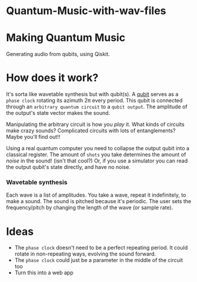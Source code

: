 # Quantum-Music-with-wav-files

# Making Quantum Music
Generating audio from qubits, using Qiskit.

# How does it work?

It's sorta like wavetable synthesis but with qubit(s). A [qubit](https://javafxpert.github.io/grok-bloch/) serves as a `phase clock` rotating its azimuth 2π every period. This qubit is connected through an `arbitrary quantum circuit` to a `qubit output`. The amplitude of the output's state vector makes the sound.

Manipulating the arbitrary circuit is how you *play* it. What kinds of circuits make crazy sounds? Complicated circuits with lots of entanglements? Maybe you'll find out!! 

Using a real quantum computer you need to collapse the output qubit into a classical register. The amount of `shots` you take determines the amount of *noise* in the sound! (isn't that cool?) Or, if you use a simulator you can read the output qubit's state directly, and have no noise. 


### Wavetable synthesis

Each wave is a list of amplitudes. You take a wave, repeat it indefinitely, to make a sound. The sound is pitched because it's periodic. The user sets the frequency/pitch by changing the length of the wave (or sample rate).

# Ideas

 - The `phase clock` doesn't need to be a perfect repeating period. It could rotate in non-repeating ways, evolving the sound forward.
 - The `phase clock` could just be a parameter in the middle of the circuit too
 - Turn this into a web app 



